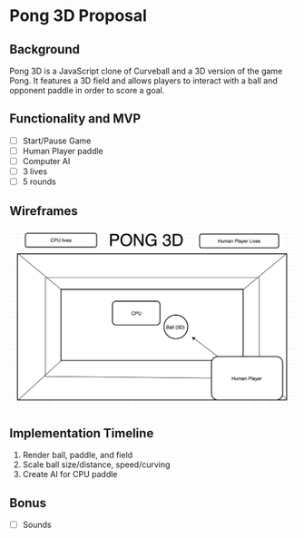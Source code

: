 # Pong 3D Proposal

## Background
Pong 3D is a JavaScript clone of Curveball and a 3D version of the game Pong. It features a 3D field and allows players to interact with a ball and opponent paddle in order to score a goal.

## Functionality and MVP
- [ ] Start/Pause Game
- [ ] Human Player paddle
- [ ] Computer AI
- [ ] 3 lives
- [ ] 5 rounds

## Wireframes
![image](wireframes/wireframe-field.png)

## Implementation Timeline
1. Render ball, paddle, and field
2. Scale ball size/distance, speed/curving
3. Create AI for CPU paddle

## Bonus
- [ ] Sounds
